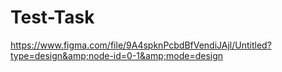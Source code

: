 # Test-Task
https://www.figma.com/file/9A4spknPcbdBfVendiJAjl/Untitled?type=design&amp;node-id=0-1&amp;mode=design
